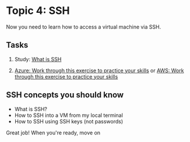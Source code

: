 # Topic 4: SSH

Now you need to learn how to access a virtual machine via SSH.

## Tasks

1. Study: [What is SSH](https://www.cloudflare.com/learning/access-management/what-is-ssh/)

1. [Azure: Work through this exercise to practice your skills](https://learn.microsoft.com/training/modules/develop-on-remote-machine/) or [AWS: Work through this exercise to practice your skills](https://docs.aws.amazon.com/AWSEC2/latest/UserGuide/connect-linux-inst-ssh.html)

## SSH concepts you should know

- What is SSH?
- How to SSH into a VM from my local terminal
- How to SSH using SSH keys (not passwords)

Great job! When you're ready, move on
